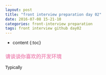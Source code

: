 ```yaml
---
layout: post
title: "front interview preparation day 02"
date: 2016-07-08 15-21-10
categories: front-interview preparation
tags: front interview github day02
---
```


* content
{:toc}

### <font color="#f095bc">请谈谈你喜欢的开发环境</font>
<style>
@font-face{
font-family:Helvetica;
src:url('../Helvetica/Helvetica.ttf');
}
</style>
<p style="font-family:Helvetica">Typically</p>
    

    